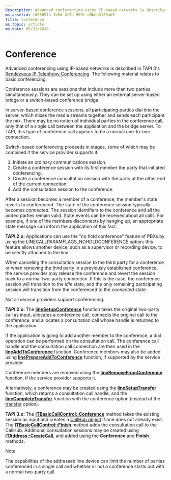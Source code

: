 ```yaml
---
Description: Advanced conferencing using IP-based networks is described in TAPI 3s Rendezvous IP Telephony Conferencing. The following material relates to basic conferencing.
ms.assetid: f685097b-1b54-412b-999f-d9bdb3120ab9
title: Conference
ms.topic: article
ms.date: 05/31/2018
---
```


# Conference

Advanced conferencing using IP-based networks is described in TAPI 3's [Rendezvous IP Telephony Conferencing](rendezvous-ip-telephony-conferencing.md). The following material relates to basic conferencing.

Conference sessions are sessions that include more than two parties simultaneously. They can be set up using either an external server-based bridge or a switch-based conference bridge.

In server-based conference sessions, all participating parties dial into the server, which mixes the media streams together and sends each participant the mix. There may be no notion of individual parties in the conference call, only that of a single call between the application and the bridge server. To TAPI, this type of conference call appears to be a normal one-to-one connection.

Switch-based conferencing proceeds in stages, some of which may be combined if the service provider supports it:

1.  Initiate an ordinary communications session.
2.  Create a conference session with its first member the party that initiated conferencing.
3.  Create a conference consultation session with the party at the other end of the current connection.
4.  Add the consultation session to the conference.

After a session becomes a member of a conference, the member's state reverts to conferenced. The state of the conference session typically becomes *connected*. The session identifiers to the conference and all the added parties remain valid. State events can be received about all calls. For example, if one of the members disconnects by hanging up, an appropriate state message can inform the application of this fact.

**TAPI 2.x:** Applications can use the "no hold conference" feature of PBXs by using the LINECALLPARAMFLAGS\_NOHOLDCONFERENCE option; this feature allows another device, such as a supervisor or recording device, to be silently attached to the line.

When canceling the consultation session to the third party for a conference or when removing the third party in a previously established conference, the service provider may release the conference and revert the session back to a normal two-party connection. If this is the case, the conference session will transition to the *idle* state, and the only remaining participating session will transition from the conferenced to the *connected* state.

Not all service providers support conferencing.

**TAPI 2.x:** The [**lineSetupConference**](/windows/win32/api/tapi/nf-tapi-linesetupconference) function takes the original two-party call as input, allocates a conference call, connects the original call to the conference, and allocates a consultation call whose handle is returned to the application.

If the application is going to add another member to the conference, a dial operation can be performed on the consultation call. The conference call handle and the consultation call connection are then used in the [**lineAddToConference**](/windows/win32/api/tapi/nf-tapi-lineaddtoconference) function. Conference members may also be added using [**linePrepareAddToConference**](/windows/win32/api/tapi/nf-tapi-lineprepareaddtoconference) function, if supported by the service provider.

Conference members are removed using the [**lineRemoveFromConference**](/windows/win32/api/tapi/nf-tapi-lineremovefromconference) function, if the service provider supports it.

Alternatively, a conference may be created using the [**lineSetupTransfer**](/windows/win32/api/tapi/nf-tapi-linesetuptransfer) function, which returns a consultation call handle, and the [**lineCompleteTransfer**](/windows/win32/api/tapi/nf-tapi-linecompletetransfer) function with the conference option (instead of the [transfer](transfer-ovr.md) option).

**TAPI 3.x:** The [**ITBasicCallControl::Conference**](/windows/desktop/api/tapi3if/nf-tapi3if-itbasiccallcontrol-conference) method takes the existing session as input and creates a [CallHub object](callhub-object.md) if one does not already exist. The [**ITBasicCallControl::Finish**](/windows/desktop/api/tapi3if/nf-tapi3if-itbasiccallcontrol-finish) method adds the consultation call to the CallHub. Additional consultation sessions may be created using [**ITAddress::CreateCall**](/windows/desktop/api/tapi3if/nf-tapi3if-itaddress-createcall), and added using the **Conference** and **Finish** methods.

> [!Note]  
> The capabilities of the addressed line device can limit the number of parties conferenced in a single call and whether or not a conference starts out with a normal two-party call.

 

 

 